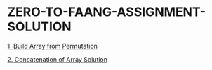 # ZERO-TO-FAANG-ASSIGNMENT-SOLUTION


[1. Build Array from Permutation](https://leetcode.com/problems/build-array-from-permutation/submissions/)

[2. Concatenation of Array Solution](https://leetcode.com/problems/concatenation-of-array/submissions/)
